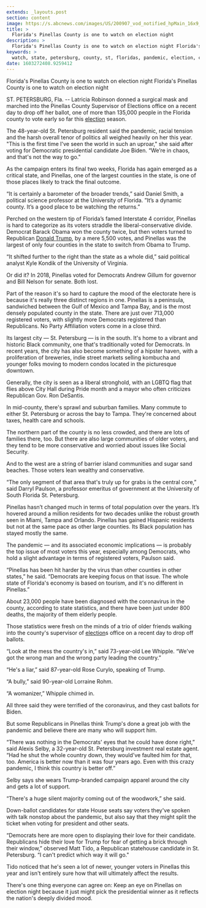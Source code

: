 ```yaml
--- 
extends: _layouts.post 
section: content 
image: https://s.abcnews.com/images/US/200907_vod_notified_hpMain_16x9_992.jpg 
title: > 
  Florida's Pinellas County is one to watch on election night 
description: > 
  Florida's Pinellas County is one to watch on election night Florida's Pinellas County is one to watch on election nightST. PETERSBURG, Fla. -- Latricia Robinson donned a surgical mask and marched into the Pinellas County Supervisor of Elections office on a recent day to drop off her ballot, one of more than 135,000 people in the Florida county to vote early so far this election season.Pinellas is a peninsula, sandwiched between the Gulf of Mexico and Tampa Bay, and is the most densely populated county in the state.Its largest city — St. Petersburg — is in the south.Many commute to either St. Petersburg or across the bay to Tampa.Republicans hide their love for Trump for fear of getting a brick through their window,” observed Matt Tido, a Republican statehouse candidate in St. Petersburg. 
keywords: > 
  watch, state, petersburg, county, st, floridas, pandemic, election, city, voters, democrats, seen, night, pinellas 
date: 1603272408.9259412 
--- 
```

<div><p>Florida's Pinellas County is one to watch on election night Florida's Pinellas County is one to watch on election night</p><p id="_ap_link_election_Elections_">ST. PETERSBURG, Fla. -- Latricia Robinson donned a surgical mask and marched into the Pinellas County Supervisor of Elections office on a recent day to drop off her ballot, one of more than 135,000 people in the Florida county to vote early so far this <a href="https://abcnews.go.com/alerts/Elections" id="_ap_link_election_Elections_" target="_blank">election</a> season.</p><p>The 48-year-old St. Petersburg resident said the pandemic, racial tension and the harsh overall tenor of politics all weighed heavily on her this year. "This is the first time I've seen the world in such an uproar," she said after voting for Democratic presidential candidate Joe Biden. &#8220;We&#8217;re in chaos, and that's not the way to go."</p><p class="Ad incontentTeads incontentTeads--story ad-slot"></p><p>As the campaign enters its final two weeks, Florida has again emerged as a critical state, and Pinellas, one of the largest counties in the state, is one of those places likely to track the final outcome.</p><p>&#8220;It is certainly a barometer of the broader trends,&#8221; said Daniel Smith, a political science professor at the University of Florida. &#8221;It&#8217;s a dynamic county. It&#8217;s a good place to be watching the returns.&#8221;</p><p id="_ap_link_Donald Trump_DonaldTrump_">Perched on the western tip of Florida&#8217;s famed Interstate 4 corridor, Pinellas is hard to categorize as its voters straddle the liberal-conservative divide. Democrat Barack Obama won the county twice, but then voters turned to Republican <a href="https://abcnews.go.com/alerts/DonaldTrump" id="_ap_link_Donald Trump_DonaldTrump_" target="_blank">Donald Trump</a>, by a mere 5,500 votes, and Pinellas was the largest of only four counties in the state to switch from Obama to Trump.</p><p>&#8220;It shifted further to the right than the state as a whole did,&#8221; said political analyst Kyle Kondik of the University of Virginia.</p><p>Or did it? In 2018, Pinellas voted for Democrats Andrew Gillum for governor and Bill Nelson for senate. Both lost.</p><p>Part of the reason it's so hard to capture the mood of the electorate here is because it's really three distinct regions in one. Pinellas is a peninsula, sandwiched between the Gulf of Mexico and Tampa Bay, and is the most densely populated county in the state. There are just over 713,000 registered voters, with slightly more Democrats registered than Republicans. No Party Affiliation voters come in a close third.</p><p>Its largest city &#8212; St. Petersburg &#8212; is in the south. It's home to a vibrant and historic Black community, one that's traditionally voted for Democrats. In recent years, the city has also become something of a hipster haven, with a proliferation of breweries, indie street markets selling kombucha and younger folks moving to modern condos located in the picturesque downtown.</p><p>Generally, the city is seen as a liberal stronghold, with an LGBTQ flag that flies above City Hall during Pride month and a mayor who often criticizes Republican Gov. Ron DeSantis.</p><p class="Ad incontentTeads2 incontentTeads2--story ad-slot"></p><p>In mid-county, there's sprawl and suburban families. Many commute to either St. Petersburg or across the bay to Tampa. They're concerned about taxes, health care and schools.</p><p>The northern part of the county is no less crowded, and there are lots of families there, too. But there are also large communities of older voters, and they tend to be more conservative and worried about issues like Social Security.</p><p>And to the west are a string of barrier island communities and sugar sand beaches. Those voters lean wealthy and conservative.</p><p>&#8220;The only segment of that area that's truly up for grabs is the central core,&#8221; said Darryl Paulson, a professor emeritus of government at the University of South Florida St. Petersburg.</p><p>Pinellas hasn&#8217;t changed much in terms of total population over the years. It&#8217;s hovered around a million residents for two decades unlike the robust growth seen in Miami, Tampa and Orlando. Pinellas has gained Hispanic residents but not at the same pace as other large counties. Its Black population has stayed mostly the same.</p><p>The pandemic &#8212; and its associated economic implications &#8212; is probably the top issue of most voters this year, especially among Democrats, who hold a slight advantage in terms of registered voters, Paulson said.</p><p>&#8220;Pinellas has been hit harder by the virus than other counties in other states,&#8221; he said. &#8220;Democrats are keeping focus on that issue. The whole state of Florida's economy is based on tourism, and it's no different in Pinellas.&#8221;</p><p>About 23,000 people have been diagnosed with the coronavirus in the county, according to state statistics, and there have been just under 800 deaths, the majority of them elderly people.</p><p id="_ap_link_election_Elections_">Those statistics were fresh on the minds of a trio of older friends walking into the county's supervisor of <a href="https://abcnews.go.com/alerts/Elections" id="_ap_link_election_Elections_" target="_blank">election</a>s office on a recent day to drop off ballots.</p><p>&#8220;Look at the mess the country's in,&#8221; said 73-year-old Lee Whipple. &#8220;We've got the wrong man and the wrong party leading the country.&#8221;</p><p>&#8220;He's a liar,&#8221; said 87-year-old Rose Curylo, speaking of Trump.</p><p>&#8220;A bully,&#8221; said 90-year-old Lorraine Rohm.</p><p>&#8220;A womanizer,&#8221; Whipple chimed in.</p><p>All three said they were terrified of the coronavirus, and they cast ballots for Biden.</p><p>But some Republicans in Pinellas think Trump's done a great job with the pandemic and believe there are many who will support him.</p><p>&#8220;There was nothing in the Democrats' eyes that he could have done right,&#8221; said Alexis Selby, a 32-year-old St. Petersburg investment real estate agent. &#8220;Had he shut the whole country down, they would've faulted him for that, too. America is better now than it was four years ago. Even with this crazy pandemic, I think this country is better off.&#8221;</p><p>Selby says she wears Trump-branded campaign apparel around the city and gets a lot of support.</p><p>&#8220;There's a huge silent majority coming out of the woodwork,&#8221; she said.</p><p>Down-ballot candidates for state House seats say voters they've spoken with talk nonstop about the pandemic, but also say that they might split the ticket when voting for president and other seats.</p><p>&#8220;Democrats here are more open to displaying their love for their candidate. Republicans hide their love for Trump for fear of getting a brick through their window,&#8221; observed Matt Tido, a Republican statehouse candidate in St. Petersburg. &#8220;I can't predict which way it will go."</p><p>Tido noticed that he's seen a lot of newer, younger voters in Pinellas this year and isn't entirely sure how that will ultimately affect the results.</p><p>There's one thing everyone can agree on: Keep an eye on Pinellas on election night because it just might pick the presidential winner as it reflects the nation's deeply divided mood.</p></div>